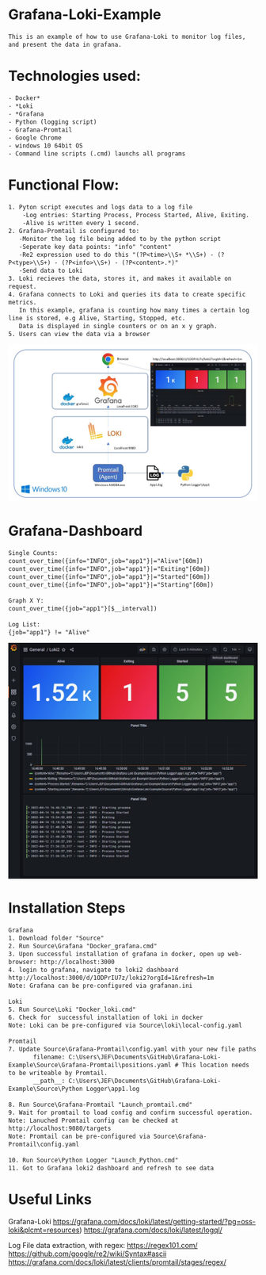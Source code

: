 # Grafana-Loki-Example
    This is an example of how to use Grafana-Loki to monitor log files, and present the data in grafana.

# Technologies used:
    - Docker*
    - *Loki
    - *Grafana
    - Python (logging script)
    - Grafana-Promtail
    - Google Chrome
    - windows 10 64bit OS
    - Command line scripts (.cmd) launchs all programs

# Functional Flow:
    1. Pyton script executes and logs data to a log file
        -Log entries: Starting Process, Process Started, Alive, Exiting.
        -Alive is written every 1 second.
    2. Grafana-Promtail is configured to:
       -Monitor the log file being added to by the python script
       -Seperate key data points: "info" "content"
       -Re2 expression used to do this "(?P<time>\\S+ *\\S+) - (?P<type>\\S+) - (?P<info>\\S+) - (?P<content>.*)"
       -Send data to Loki
    3. Loki recieves the data, stores it, and makes it available on request.
    4. Grafana connects to Loki and queries its data to create specific metrics.
       In this example, grafana is counting how many times a certain log line is stored, e.g Alive, Starting, Stopped, etc.
       Data is displayed in single counters or on an x y graph.
    5. Users can view the data via a browser
    
![alt text](https://github.com/jmor2000/Grafana-Loki-Example/blob/e9cd2ac48ef775422565cc9438779f083160ca8d/Images/Overview.JPG?raw=true)
 
 # Grafana-Dashboard
    Single Counts:
    count_over_time({info="INFO",job="app1"}|="Alive"[60m])
    count_over_time({info="INFO",job="app1"}|="Exiting"[60m])
    count_over_time({info="INFO",job="app1"}|="Started"[60m])
    count_over_time({info="INFO",job="app1"}|="Starting"[60m])

    Graph X Y:
    count_over_time({job="app1"}[$__interval])

    Log List:
    {job="app1"} != "Alive"

![alt text](https://github.com/jmor2000/Grafana-Loki-Example/blob/24ab8aef5b7ceb6c0dc24fc234e8331582a6af8d/Images/Dashboard.JPG?raw=true)
    
 # Installation Steps
 
    Grafana
    1. Download folder "Source"
    2. Run Source\Grafana "Docker_grafana.cmd"
    3. Upon successful installation of grafana in docker, open up web-browser: http://localhost:3000
    4. login to grafana, navigate to loki2 dashboard http://localhost:3000/d/1ODPrIU7z/loki2?orgId=1&refresh=1m
    Note: Grafana can be pre-configured via grafanan.ini
    
    Loki
    5. Run Source\Loki "Docker_loki.cmd"
    6. Check for  successful installation of loki in docker
    Note: Loki can be pre-configured via Source\loki\local-config.yaml
    
    Promtail
    7. Update Source\Grafana-Promtail\config.yaml with your new file paths
           filename: C:\Users\JEF\Documents\GitHub\Grafana-Loki-Example\Source\Grafana-Promtail\positions.yaml # This location needs to be writeable by Promtail.
           __path__: C:\Users\JEF\Documents\GitHub\Grafana-Loki-Example\Source\Python Logger\app1.log       
  
    8. Run Source\Grafana-Promtail "Launch_promtail.cmd"
    9. Wait for promtail to load config and confirm successful operation.
    Note: Lanuched Promtail config can be checked at http://localhost:9080/targets
    Note: Promtail can be pre-configured via Source\Grafana-Promtail\config.yaml
    
    10. Run Source\Python Logger "Launch_Python.cmd"
    11. Got to Grafana loki2 dashboard and refresh to see data
    
# Useful Links

  Grafana-Loki
  https://grafana.com/docs/loki/latest/getting-started/?pg=oss-loki&plcmt=resources)
  https://grafana.com/docs/loki/latest/logql/
    
  Log File data extraction, with regex:
  https://regex101.com/
  https://github.com/google/re2/wiki/Syntax#ascii
  https://grafana.com/docs/loki/latest/clients/promtail/stages/regex/
